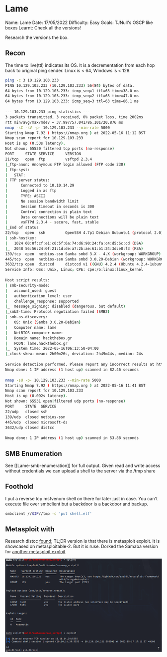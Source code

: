# Lame
Name: Lame 
Date: 17/05/2022
Difficulty: Easy 
Goals: TJNull's OSCP like boxes
Learnt: Check all the versions!

Research the versions the box.

## Recon
The time to live(ttl) indicates its OS. It is a decrementation from each hop back to original ping sender. Linux is < 64, Windows is < 128.
```bash
ping -c 3 10.129.103.233 
PING 10.129.103.233 (10.129.103.233) 56(84) bytes of data.
64 bytes from 10.129.103.233: icmp_seq=1 ttl=63 time=38.0 ms
64 bytes from 10.129.103.233: icmp_seq=2 ttl=63 time=47.0 ms
64 bytes from 10.129.103.233: icmp_seq=3 ttl=63 time=86.1 ms

--- 10.129.103.233 ping statistics ---
3 packets transmitted, 3 received, 0% packet loss, time 2002ms
rtt min/avg/max/mdev = 37.997/57.041/86.101/20.876 ms
nmap -sC -sV -p- 10.129.103.233 --min-rate 5000 
Starting Nmap 7.92 ( https://nmap.org ) at 2022-05-16 11:12 BST
Nmap scan report for 10.129.103.233
Host is up (0.53s latency).
Not shown: 65530 filtered tcp ports (no-response)
PORT     STATE SERVICE     VERSION
21/tcp   open  ftp         vsftpd 2.3.4
|_ftp-anon: Anonymous FTP login allowed (FTP code 230)
| ftp-syst: 
|   STAT: 
| FTP server status:
|      Connected to 10.10.14.29
|      Logged in as ftp
|      TYPE: ASCII
|      No session bandwidth limit
|      Session timeout in seconds is 300
|      Control connection is plain text
|      Data connections will be plain text
|      vsFTPd 2.3.4 - secure, fast, stable
|_End of status
22/tcp   open  ssh         OpenSSH 4.7p1 Debian 8ubuntu1 (protocol 2.0)
| ssh-hostkey: 
|   1024 60:0f:cf:e1:c0:5f:6a:74:d6:90:24:fa:c4:d5:6c:cd (DSA)
|_  2048 56:56:24:0f:21:1d:de:a7:2b:ae:61:b1:24:3d:e8:f3 (RSA)
139/tcp  open  netbios-ssn Samba smbd 3.X - 4.X (workgroup: WORKGROUP)
445/tcp  open  netbios-ssn Samba smbd 3.0.20-Debian (workgroup: WORKGROUP)
3632/tcp open  distccd     distccd v1 ((GNU) 4.2.4 (Ubuntu 4.2.4-1ubuntu4))
Service Info: OSs: Unix, Linux; CPE: cpe:/o:linux:linux_kernel

Host script results:
| smb-security-mode: 
|   account_used: guest
|   authentication_level: user
|   challenge_response: supported
|_  message_signing: disabled (dangerous, but default)
|_smb2-time: Protocol negotiation failed (SMB2)
| smb-os-discovery: 
|   OS: Unix (Samba 3.0.20-Debian)
|   Computer name: lame
|   NetBIOS computer name: 
|   Domain name: hackthebox.gr
|   FQDN: lame.hackthebox.gr
|_  System time: 2022-05-16T06:13:50-04:00
|_clock-skew: mean: 2h00m26s, deviation: 2h49m44s, median: 24s

Service detection performed. Please report any incorrect results at https://nmap.org/submit/ .
Nmap done: 1 IP address (1 host up) scanned in 82.46 seconds

nmap -sU -p- 10.129.103.233 --min-rate 5000    
Starting Nmap 7.92 ( https://nmap.org ) at 2022-05-16 11:41 BST
Nmap scan report for 10.129.103.233
Host is up (0.092s latency).
Not shown: 65531 open|filtered udp ports (no-response)
PORT     STATE  SERVICE
22/udp   closed ssh
139/udp  closed netbios-ssn
445/udp  closed microsoft-ds
3632/udp closed distcc

Nmap done: 1 IP address (1 host up) scanned in 53.88 seconds

```


## SMB Enumeration 
See [[Lame-smb-enumeration]] for full output. Given read and write access without credentials we can upload a shell to the server via the /tmp share 

## Foothold 
I put a reverse tcp msfvenom shell on there for later just in case.  You can't execute file over smbclient but a backdoor is a backdoor and backup.

```bash
smbclient //$IP//tmp -c 'put shell.elf'
```

## Metasploit with

Research distcc [found](http://edublog.bitcrack.net/2016/10/pwning-metasploitable-2-exploiting_12.html); TL;DR version is that there is metasploit exploit.
It is showcased on metasploitable-2. But it is ruse. Dorked the Samaba version for [another metasploit exploit](https://www.exploit-db.com/exploits/16320)

![foothold](Screenshots/foothold.png)

